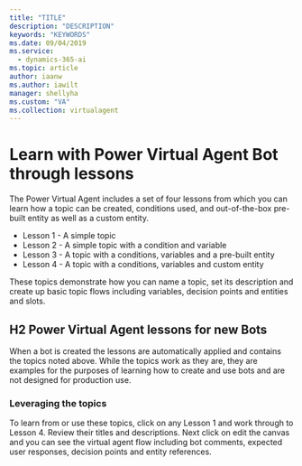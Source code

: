 ```yaml
---
title: "TITLE"
description: "DESCRIPTION"
keywords: "KEYWORDS"
ms.date: 09/04/2019
ms.service:
  - dynamics-365-ai
ms.topic: article
author: iaanw
ms.author: iawilt
manager: shellyha
ms.custom: "VA"
ms.collection: virtualagent
---
```




# Learn with Power Virtual Agent Bot through lessons
The Power Virtual Agent includes a set of four lessons from which you can learn how a topic can be created, conditions used, and out-of-the-box pre-built entity as well as a custom entity.

* Lesson 1 - A simple topic
* Lesson 2 - A simple topic with a condition and variable
* Lesson 3 - A topic with a conditions, variables and a pre-built entity
* Lesson 4 - A topic with a conditions, variables and custom entity

These topics demonstrate how you can name a topic, set its description and create up basic topic flows including variables, decision points and entities and slots.

## H2 Power Virtual Agent lessons for new Bots

When a bot is created the lessons are automatically applied and contains the topics noted above.  While the topics work as they are, they are examples for the purposes of learning how to create and use bots and are not designed for production use.

### Leveraging the topics

To learn from or use these topics, click on any Lesson 1 and work through to Lesson 4.  Review their titles and descriptions.  Next click on edit the canvas and you can see the virtual agent flow including bot comments, expected user responses, decision points and entity references.
